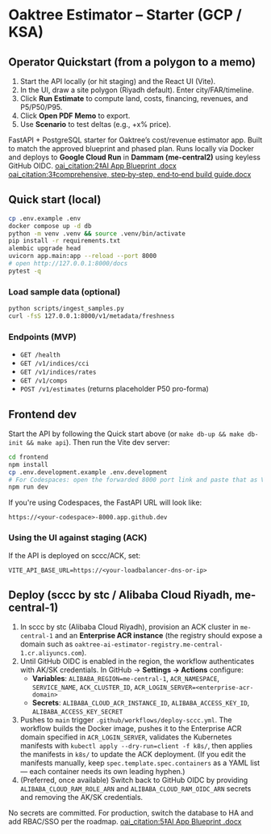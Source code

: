 # Oaktree Estimator – Starter (GCP / KSA)

## Operator Quickstart (from a polygon to a memo)
1. Start the API locally (or hit staging) and the React UI (Vite).
2. In the UI, draw a site polygon (Riyadh default). Enter city/FAR/timeline.
3. Click **Run Estimate** to compute land, costs, financing, revenues, and P5/P50/P95.
4. Click **Open PDF Memo** to export.
5. Use **Scenario** to test deltas (e.g., +x% price).

FastAPI + PostgreSQL starter for Oaktree’s cost/revenue estimator app. Built to match the approved blueprint and phased plan. Runs locally via Docker and deploys to **Google Cloud Run** in **Dammam (me-central2)** using keyless GitHub OIDC.  [oai_citation:2‡AI App Blueprint .docx](file-service://file-ALgZg1S1QWVEsFVxeedqkv)  [oai_citation:3‡comprehensive, step‑by‑step, end‑to‑end build guide.docx](file-service://file-2mLQo2SYnT3iuikLqGJy8N)

## Quick start (local)

```bash
cp .env.example .env
docker compose up -d db
python -m venv .venv && source .venv/bin/activate
pip install -r requirements.txt
alembic upgrade head
uvicorn app.main:app --reload --port 8000
# open http://127.0.0.1:8000/docs
pytest -q
```

### Load sample data (optional)
```bash
python scripts/ingest_samples.py
curl -fsS 127.0.0.1:8000/v1/metadata/freshness
```

### Endpoints (MVP)

- `GET /health`
- `GET /v1/indices/cci`
- `GET /v1/indices/rates`
- `GET /v1/comps`
- `POST /v1/estimates` (returns placeholder P50 pro-forma)

## Frontend dev

Start the API by following the Quick start above (or `make db-up && make db-init && make api`). Then run the Vite dev server:

```bash
cd frontend
npm install
cp .env.development.example .env.development
# For Codespaces: open the forwarded 8000 port link and paste that as VITE_API_BASE_URL.
npm run dev
```

If you're using Codespaces, the FastAPI URL will look like:

```
https://<your-codespace>-8000.app.github.dev
```

### Using the UI against staging (ACK)
If the API is deployed on sccc/ACK, set:

```
VITE_API_BASE_URL=https://<your-loadbalancer-dns-or-ip>
```

## Deploy (sccc by stc / Alibaba Cloud Riyadh, me-central-1)

1. In sccc by stc (Alibaba Cloud Riyadh), provision an ACK cluster in `me-central-1` and an **Enterprise ACR instance** (the registry should expose a domain such as `oaktree-ai-estimator-registry.me-central-1.cr.aliyuncs.com`).
2. Until GitHub OIDC is enabled in the region, the workflow authenticates with AK/SK credentials. In GitHub → **Settings → Actions** configure:
   - **Variables**: `ALIBABA_REGION=me-central-1`, `ACR_NAMESPACE`, `SERVICE_NAME`, `ACK_CLUSTER_ID`, `ACR_LOGIN_SERVER=<enterprise-acr-domain>`
   - **Secrets**: `ALIBABA_CLOUD_ACR_INSTANCE_ID`, `ALIBABA_ACCESS_KEY_ID`, `ALIBABA_ACCESS_KEY_SECRET`
3. Pushes to `main` trigger `.github/workflows/deploy-sccc.yml`. The workflow builds the Docker image, pushes it to the Enterprise ACR domain specified in `ACR_LOGIN_SERVER`, validates the Kubernetes manifests with `kubectl apply --dry-run=client -f k8s/`, then applies the manifests in `k8s/` to update the ACK deployment. (If you edit the manifests manually, keep `spec.template.spec.containers` as a YAML list — each container needs its own leading hyphen.)
4. (Preferred, once available) Switch back to GitHub OIDC by providing `ALIBABA_CLOUD_RAM_ROLE_ARN` and `ALIBABA_CLOUD_RAM_OIDC_ARN` secrets and removing the AK/SK credentials.

No secrets are committed. For production, switch the database to HA and add RBAC/SSO per the roadmap.  [oai_citation:5‡AI App Blueprint .docx](file-service://file-ALgZg1S1QWVEsFVxeedqkv)
